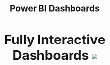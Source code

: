 <h1 align="center"><b>Power BI Dashboards </b?</h1>
<h2 align="center"><b>Fully Interactive Dashboards </b?</h2>

<img align="center" src="https://media.licdn.com/dms/image/C4E22AQFjhGuJObmiRg/feedshare-shrink_800/0/1678780630953?e=1681948800&v=beta&t=PyeN7w2D2gd81ar29ggegOI_8SmCINAO7z6BXu3i4QI">
